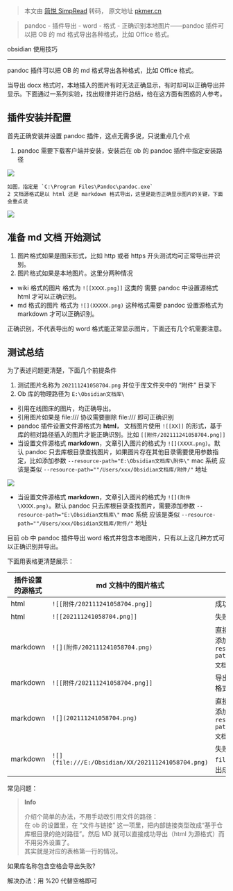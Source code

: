 > 本文由 [简悦 SimpRead](http://ksria.com/simpread/) 转码， 原文地址 [pkmer.cn](https://pkmer.cn/Pkmer-Docs/10-obsidian/obsidian%E4%BD%BF%E7%94%A8%E6%8A%80%E5%B7%A7/pandoc-%E6%8F%92%E4%BB%B6%E5%AF%BC%E5%87%BA-word-%E6%A0%BC%E5%BC%8F-%E6%AD%A3%E7%A1%AE%E8%AF%86%E5%88%AB%E6%9C%AC%E5%9C%B0%E5%9B%BE%E7%89%87/)

> pandoc - 插件导出 - word - 格式 - 正确识别本地图片——pandoc 插件可以把 OB 的 md 格式导出各种格式，比如 Office 格式。

<div class="menu-toggle"> <SidebarToggle client:idle ></SidebarToggle> </div>

obsidian 使用技巧

* * *

pandoc 插件可以把 OB 的 md 格式导出各种格式，比如 Office 格式。

当导出 docx 格式时，本地插入的图片有时无法正确显示，有时却可以正确导出并显示。下面通过一系列实验，找出规律并进行总结，给在这方面有困惑的人参考。

插件安装并配置
-------

首先正确安装并设置 pandoc 插件，这点无需多说，只说重点几个点

1.  pandoc 需要下载客户端并安装，安装后在 ob 的 pandoc 插件中指定安装路径

![](https://cdn.pkmer.cn/images/202307031617567.png!pkmer)

```
如图，指定是 `C:\Program Files\Pandoc\pandoc.exe`
2 文档源格式是以 html 还是 markdown 格式导出，这里是能否正确显示图片的关键，下面会重点说

```

![](https://cdn.pkmer.cn/images/202307031618964.png!pkmer)

准备 md 文档 开始测试
-------------

1.  图片格式如果是图床形式，比如 http 或者 https 开头测试均可正常导出并识别。
2.  图片格式如果是本地图片。这里分两种情况

*   wiki 格式的图片 格式为 `![[XXXX.png]]` 这类的 需要 pandoc 中设置源格式 html 才可以正确识别。
*   md 格式的图片 格式为 `![](XXXXX.png)` 这种格式需要 pandoc 设置源格式为 markdown 才可以正确识别。

正确识别，不代表导出的 word 格式能正常显示图片，下面还有几个坑需要注意。

测试总结
----

为了表述问题更清楚，下面几个前提条件

1.  测试图片名称为 `202111241058704.png` 并位于库文件夹中的 “附件” 目录下
2.  Ob 库的物理路径为 `E:\Obsidian文档库\`

*   引用在线图床的图片，均正确导出。
*   引用图片如果是 file:/// 协议需要删除 file:/// 即可正确识别
*   pandoc 插件设置文件源格式为 **html**， 文档图片使用 `![[XX]]` 的形式，基于库的相对路径插入的图片才能正确识别。比如 `[[附件/202111241058704.png]]`
*   当设置文件源格式 **markdown**，文章引入图片的格式为 `![](XXXX.png)`。默认 pandoc 只去库根目录查找图片，如果图片存在其他目录需要使用参数指定，比如添加参数 `--resource-path="E:\Obsidian文档库\附件\"` mac 系统 应该是类似 `--resource-path=""/Users/xxx/Obsidian文档库/附件/"` 地址

![](https://cdn.pkmer.cn/images/202307031618173.png!pkmer)

*   当设置文件源格式 **markdown**，文章引入图片的格式为 `![](附件\XXXX.png)`。默认 pandoc 只去库根目录查找图片，需要添加参数 `--resource-path="E:\Obsidian文档库\"` mac 系统 应该是类似 `--resource-path=""/Users/xxx/Obsidian文档库/附件/"` 地址

目前 ob 中 pandoc 插件导出 word 格式并包含本地图片，只有以上这几种方式可以正确识别并导出。

下面用表格更清楚展示：

<table><thead><tr><th>插件设置的源格式</th><th>md 文档中的图片格式</th><th>导出结果</th></tr></thead><tbody><tr><td>html</td><td><code>![[附件/202111241058704.png]]</code></td><td>成功</td></tr><tr><td>html</td><td><code>![[202111241058704.png]]</code></td><td>失败</td></tr><tr><td>markdown</td><td><code>![](附件/202111241058704.png)</code></td><td>直接导出失败<br>添加参数 <code>--resource-path="E:\Obsidian文档库\"</code>&nbsp;成功</td></tr><tr><td>markdown</td><td><code>![[附件/202111241058704.png]]</code></td><td>导出成功，但 wiki 格式图片不识别</td></tr><tr><td>markdown</td><td><code>![](202111241058704.png)</code></td><td>直接导出失败<br>添加参数 <code>--resource-path="E:\Obsidian文档库\附件\"</code>&nbsp;成功</td></tr><tr><td>markdown</td><td><code>![](file:///E:/Obsidian/XX/202111241058704.png)</code></td><td>失败，删除 <code>file:///</code> 协议，导出成功</td></tr></tbody></table>

常见问题：

> **Info**
> 
> 介绍个简单的办法，不用手动改引用文件的路径：  
> 在 ob 的设置里，在 “文件与链接” 这一项里，把内部链接类型改成“基于仓库根目录的绝对路径”。然后 MD 就可以直接成功导出（html 为源格式）而不用另外设置了。  
> 其实就是对应的表格第一行的情况。

如果库名称包含空格会导出失败?

解决办法：用 %20 代替空格即可